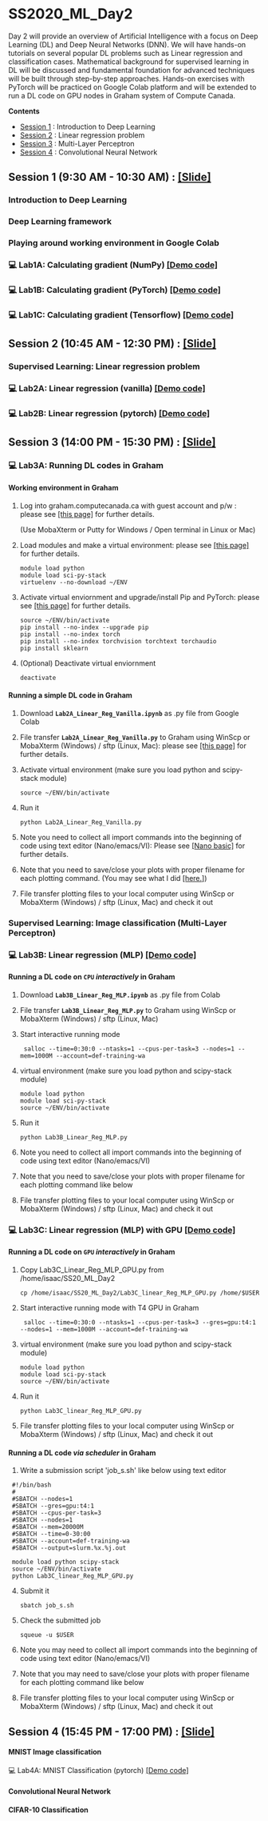 # SS2020_ML_Day2

Day 2 will provide an overview of Artificial Intelligence with a focus on Deep Learning (DL) and Deep Neural Networks (DNN). We will have hands-on tutorials on several popular DL problems such as Linear regression and classification cases. Mathematical background for supervised learning in DL will be discussed and fundamental foundation for advanced techniques will be built through step-by-step approaches. Hands-on exercises with PyTorch will be practiced on Google Colab platform and will be extended to run a DL code on GPU nodes in Graham system of Compute Canada.

**Contents**
* [Session 1](https://github.com/isaacye/SS2020_ML_Day2#Session-1) : Introduction to Deep Learning
* [Session 2](https://github.com/isaacye/SS2020_ML_Day2#Session-2) : Linear regression problem
* [Session 3](https://github.com/isaacye/SS2020_ML_Day2#Session-3) : Multi-Layer Perceptron
* [Session 4](https://github.com/isaacye/SS2020_ML_Day2#Session-4) : Convolutional Neural Network

## Session 1 (9:30 AM - 10:30 AM) : [[Slide]](https://github.com/isaacye/SS2020_ML_Day2/blob/master/Session_3/SS20_ML_Day2_Session%20I.pdf)
### Introduction to Deep Learning
### Deep Learning framework
### Playing around working environment in Google Colab

### :computer: Lab1A:  Calculating gradient (NumPy) [[Demo code]](https://github.com/isaacye/SS2020_ML_Day2/blob/master/Session_1/Lab1_numpy_grad.ipynb)

### :computer: Lab1B:  Calculating gradient (PyTorch) [[Demo code]](https://github.com/isaacye/SS2020_ML_Day2/blob/master/Session_1/Lab1_pyTorch_grad.ipynb)

### :computer: Lab1C:  Calculating gradient (Tensorflow) [[Demo code]](https://github.com/isaacye/SS2020_ML_Day2/blob/master/Session_1/Lab1_Tensorflow_grad.ipynb)

## Session 2 (10:45 AM - 12:30 PM) : [[Slide]](https://github.com/isaacye/SS2020_ML_Day2/blob/master/Session_3/SS20_ML_Day2_Session%20II.pdf)
### Supervised Learning: Linear regression problem
### :computer: Lab2A:  Linear regression (vanilla) [[Demo code]](https://github.com/isaacye/SS2020_ML_Day2/blob/master/Session_2/Lab2A_Linear_Reg_Vanilla.ipynb)

### :computer: Lab2B: Linear regression (pytorch) [[Demo code]](https://github.com/isaacye/SS2020_ML_Day2/blob/master/Session_2/Lab2B_Linear_Reg_Linear.ipynb)

## Session 3 (14:00 PM - 15:30 PM) : [[Slide]](https://github.com/isaacye/SS2020_ML_Day2/blob/master/Session_3/SS20_ML_Day2_Session%20III.pdf)
###  :computer: Lab3A: Running DL codes in Graham ###
#### Working environment in Graham ####
1. Log into graham.computecanada.ca with guest account and p/w : please see [[this page]](https://docs.computecanada.ca/wiki/SSH) for further details.

   (Use MobaXterm or Putty for Windows / Open terminal in Linux or Mac)

2. Load modules and make a virtual environment: please see [[this page]](https://docs.computecanada.ca/wiki/Python#Creating_and_using_a_virtual_environment) for further details.

   ```
   module load python
   module load sci-py-stack
   virtuelenv --no-download ~/ENV
   ```
3. Activate virtual enviornment and upgrade/install Pip and PyTorch: please see [[this page]](https://docs.computecanada.ca/wiki/PyTorch#Installation) for further details.
   ```
   source ~/ENV/bin/activate
   pip install --no-index --upgrade pip
   pip install --no-index torch
   pip install --no-index torchvision torchtext torchaudio
   pip install sklearn
   ```
4. (Optional) Deactivate virtual enviornment
   ```
   deactivate
   ```

#### Running a simple DL code in Graham ####
1. Download **`Lab2A_Linear_Reg_Vanilla.ipynb`** as .py file from Google Colab

2. File transfer **`Lab2A_Linear_Reg_Vanilla.py`** to Graham using WinScp or MobaXterm (Windows) / sftp (Linux, Mac): please see [[this page]](https://docs.computecanada.ca/wiki/Transferring_data#SFTP) for further details.

3. Activate virtual environment (make sure you load python and scipy-stack module)
   ```
   source ~/ENV/bin/activate
   ```
4. Run it
   ```
   python Lab2A_Linear_Reg_Vanilla.py
   ```
5. Note you need to collect all import commands into the beginning of code using text editor (Nano/emacs/VI): Please see [[Nano basic]](https://wiki.gentoo.org/wiki/Nano/Basics_Guide) for further details.

6. Note that you need to save/close your plots with proper filename for each plotting command. (You may see what I did [[here.]](https://github.com/isaacye/SS2020_ML_Day2/blob/master/Session_3/Lab3A_linear_Reg_Vanilla_Graham.py))

7. File transfer plotting files to your local computer using WinScp or MobaXterm (Windows) / sftp (Linux, Mac) and check it out

### Supervised Learning: Image classification (Multi-Layer Perceptron) ###
### :computer: Lab3B:  Linear regression (MLP) [[Demo code]](https://github.com/isaacye/SS2020_ML_Day2/blob/master/Session_3/Lab3B_Linear_Reg_MLP.ipynb)

#### Running a DL code on `CPU` _interactively_ in Graham ####

1. Download **`Lab3B_Linear_Reg_MLP.ipynb`** as .py file from Colab

2. File transfer **`Lab3B_Linear_Reg_MLP.py`** to Graham using WinScp or MobaXterm (Windows) / sftp (Linux, Mac)

3. Start interactive running mode 
   ```
    salloc --time=0:30:0 --ntasks=1 --cpus-per-task=3 --nodes=1 --mem=1000M --account=def-training-wa
   ```

4. virtual environment (make sure you load python and scipy-stack module)

    ```
    module load python
    module load sci-py-stack
    source ~/ENV/bin/activate
    ```

5. Run it 
    ```
    python Lab3B_Linear_Reg_MLP.py
    ```
    
6. Note you need to collect all import commands into the beginning of code using text editor (Nano/emacs/VI)

7. Note that you need to save/close your plots with proper filename for each plotting command like below

8. File transfer plotting files to your local computer using WinScp or MobaXterm (Windows) / sftp (Linux, Mac) and check it out

### :computer: Lab3C:  Linear regression (MLP) with GPU [[Demo code]](https://github.com/isaacye/SS2020_ML_Day2/blob/master/Session_3/Lab3C_Linear_Reg_MLP_GPU.ipynb)

#### Running a DL code on `GPU` _interactively_ in Graham ####

1. Copy Lab3C_Linear_Reg_MLP_GPU.py from /home/isaac/SS20_ML_Day2
    ```
    cp /home/isaac/SS20_ML_Day2/Lab3C_linear_Reg_MLP_GPU.py /home/$USER
    ```

2. Start interactive running mode with T4 GPU in Graham 
   ```
    salloc --time=0:30:0 --ntasks=1 --cpus-per-task=3 --gres=gpu:t4:1 --nodes=1 --mem=1000M --account=def-training-wa
   ```

3. virtual environment (make sure you load python and scipy-stack module)

    ```
    module load python
    module load sci-py-stack
    source ~/ENV/bin/activate
    ```

4. Run it 
    ```
    python Lab3C_linear_Reg_MLP_GPU.py
    ```
    
5. File transfer plotting files to your local computer using WinScp or MobaXterm (Windows) / sftp (Linux, Mac) and check it out


#### Running a DL code _via scheduler_ in Graham ####

1.  Write a submission script 'job_s.sh' like below using text editor  
   ```
    #!/bin/bash
    #
    #SBATCH --nodes=1
    #SBATCH --gres=gpu:t4:1
    #SBATCH --cpus-per-task=3
    #SBATCH --nodes=1
    #SBATCH --mem=20000M
    #SBATCH --time=0-30:00
    #SBATCH --account=def-training-wa
    #SBATCH --output=slurm.%x.%j.out

    module load python scipy-stack
    source ~/ENV/bin/activate
    python Lab3C_linear_Reg_MLP_GPU.py
   ```

4. Submit it
    ```
    sbatch job_s.sh
    ```

5. Check the submitted job
    ```
    squeue -u $USER
    ```
    
6. Note you may need to collect all import commands into the beginning of code using text editor (Nano/emacs/VI)

7. Note that you may need to save/close your plots with proper filename for each plotting command like below

8. File transfer plotting files to your local computer using WinScp or MobaXterm (Windows) / sftp (Linux, Mac) and check it out


## Session 4 (15:45 PM - 17:00 PM) : [[Slide]](https://github.com/isaacye/SS2020_ML_Day2/blob/master/Session_4/SS20_S4.pdf)

#### MNIST Image classification
:computer: Lab4A: MNIST Classification (pytorch) [[Demo code]](https://github.com/isaacye/SS2020_ML_Day2/blob/master/Session_4/Lab4A_MNIST_classification_MLP.ipynb)

#### Convolutional Neural Network
#### CIFAR-10 Classification
